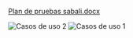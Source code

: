 [Plan de pruebas sabali.docx](https://github.com/user-attachments/files/19171291/Plan.de.pruebas.sabali.docx)


![Casos de uso 2](https://github.com/user-attachments/assets/a758002e-3730-456b-b4bf-e846541aa9e8)
![Casos de uso 1](https://github.com/user-attachments/assets/e8ecaa8f-3a99-455e-a535-bb65ae7b9528)
